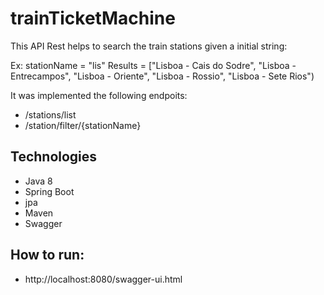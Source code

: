 # trainTicketMachine

This API Rest helps to search the train stations given a initial string:

Ex: stationName = "lis"
    Results = ["Lisboa - Cais do Sodre", "Lisboa - Entrecampos", "Lisboa - Oriente", "Lisboa - Rossio", "Lisboa - Sete Rios")

It was implemented the following endpoits:

   - /stations/list
   - /station/filter/{stationName}

## Technologies
- Java 8
- Spring Boot
- jpa
- Maven
- Swagger

## How to run:
- http://localhost:8080/swagger-ui.html 
